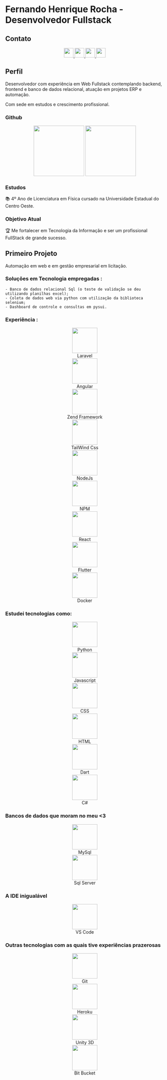 # Fernando Henrique Rocha - Desenvolvedor Fullstack

## Contato

<div align=center>
    <a href="https://www.nandorocha.com.br" target="_blank">
        <img height=30em href="" src="https://img.shields.io/static/v1?label=Site&message=nandorocha&color=purple&style=for-the-badge" />
    </a>
    <a href="https://www.linkedin.com/in/fernandohrocha/" target="_blank">
        <img height=30em href="" src="https://img.shields.io/static/v1?label=LinkedIn&message=fernandohrocha&color=blue&style=for-the-badge" />
    </a>
    <a href="https://api.whatsapp.com/send/?phone=5542991446487&text=Ol%C3%A1%20Fernando,%20estive%20em%20seu%20GitHub" target="_blank">
        <img height=30em href="" src="https://img.shields.io/static/v1?label=WhatsApp&message=(42)99144-6487&color=green&style=for-the-badge" />
    </a>
    <a href="mailto:contato@nandorocha.com.br" target="_blank">
        <img height=30em href="" src="https://img.shields.io/static/v1?label=E-Mail&message=contato@nandorocha.com.br&color=red&style=for-the-badge" />
    </a>
</div>

## Perfil
Desenvolvedor com experiência em Web Fullstack contemplando backend, frontend e banco de dados relacional, atuação em projetos ERP e automação.

Com sede em estudos e crescimento profissional.

### Github
<div align="center">
    <img height="160em" src="https://github-readme-stats.vercel.app/api?username=fernandohrocha&show_icons=true&theme=discord_old_blurple&hide=prs,stars,contribs,issues&include_all_commits=true&count_private=true"/>
  </a>    
  <img height="160em" src="https://github-readme-stats.vercel.app/api/top-langs/?username=fernandohrocha&layout=compact&langs_count=7&theme=discord_old_blurple"/>
</div>

### Estudos
📚 4º Ano de Licenciatura em Física cursado na Universidade Estadual do Centro Oeste.

### Objetivo Atual
🏆 Me fortalecer em Tecnologia da Informação e ser um profissional FullStack de grande sucesso.
## Primeiro Projeto
Automação em web e em gestão empresarial em licitação.
### Soluções em Tecnologia empregadas :
    - Banco de dados relacional Sql (o teste de validação se deu utilizando planilhas excel);
    - Coleta de dados web via python com utilização da biblioteca selenium;
    - Dashboard de controle e consultas em pysui.

### Experiência :
<div align=center>
  <img height=80em src="https://cdn.jsdelivr.net/gh/devicons/devicon/icons/flask/flask-original-wordmark.svg" />
  <br>
  Laravel
  <br>
  <img height=80em src="https://cdn.jsdelivr.net/gh/devicons/devicon/icons/angularjs/angularjs-original.svg" />
  <br>
  Angular
  <br>
  <img height=80em src="https://cdn.jsdelivr.net/gh/devicons/devicon/icons/zend/zend-plain.svg" />
  <br>
  Zend Framework
  <br>
  <img height=80em src="https://cdn.jsdelivr.net/gh/devicons/devicon/icons/tailwindcss/tailwindcss-original-wordmark.svg" />
  <br>
  TailWind Css
  <br>
  <img height=80em src="https://cdn.jsdelivr.net/gh/devicons/devicon/icons/nodejs/nodejs-original.svg" />
  <br>
  NodeJs
  <br>
  <img height=80em src="https://cdn.jsdelivr.net/gh/devicons/devicon/icons/npm/npm-original-wordmark.svg" />
  <br>
  NPM
  <br>
  <img height=80em src="https://cdn.jsdelivr.net/gh/devicons/devicon/icons/react/react-original-wordmark.svg" />
  <br>
  React
  <br>
  <img height=80em src="https://cdn.jsdelivr.net/gh/devicons/devicon/icons/flutter/flutter-original.svg" />
  <br>
  Flutter
  <br>
  <img height=80em src="https://cdn.jsdelivr.net/gh/devicons/devicon/icons/docker/docker-original-wordmark.svg" />
  <br>
  Docker
</div>

### Estudei tecnologias como:

<div align=center>
  <img height=80em src="https://cdn.jsdelivr.net/gh/devicons/devicon/icons/python/python-original-wordmark.svg" />
  <br>
  Python
    <br>
  <img height=80em src="https://cdn.jsdelivr.net/gh/devicons/devicon/icons/javascript/javascript-original.svg" />
  <br>
  Javascript
    <br>
  <img height=80em src="https://cdn.jsdelivr.net/gh/devicons/devicon/icons/css3/css3-original-wordmark.svg" />
  <br>
  CSS
    <br>
  <img height=80em src="https://cdn.jsdelivr.net/gh/devicons/devicon/icons/html5/html5-original-wordmark.svg" />
  <br>
  HTML
    <br>
  <img height=80em src="https://cdn.jsdelivr.net/gh/devicons/devicon/icons/dart/dart-plain-wordmark.svg" />
  <br>
  Dart
    <br>
  <img height=80em src="https://cdn.jsdelivr.net/gh/devicons/devicon/icons/csharp/csharp-original.svg" />
  <br>
  C#
</div>

### Bancos de dados que moram no meu <3

<div align=center>
  <img height=80em src="https://cdn.jsdelivr.net/gh/devicons/devicon/icons/mysql/mysql-original-wordmark.svg" />
  <br>
  MySql
  <br>
  <img height=80em src="https://cdn.jsdelivr.net/gh/devicons/devicon/icons/microsoftsqlserver/microsoftsqlserver-plain-wordmark.svg" />
  <br>
  Sql Server
</div>



### A IDE inigualável
<div align=center>
  <img height=80em src="https://cdn.jsdelivr.net/gh/devicons/devicon/icons/vscode/vscode-original-wordmark.svg" />
  <br>
  VS Code
</div>

### Outras tecnologias com as quais tive experiências prazerosas

<div align=center>
  <img height=80em src="https://cdn.jsdelivr.net/gh/devicons/devicon/icons/git/git-original-wordmark.svg" />
  <br>
  Git
  <br>
  <img height=80em src="https://cdn.jsdelivr.net/gh/devicons/devicon/icons/heroku/heroku-plain-wordmark.svg" />
  <br>
  Heroku
  <br>
  <img height=80em src="https://cdn.jsdelivr.net/gh/devicons/devicon/icons/unity/unity-original-wordmark.svg" />
  <br>
  Unity 3D
  <br>
  <img height=80em src="https://cdn.jsdelivr.net/gh/devicons/devicon/icons/bitbucket/bitbucket-original.svg" />
  <br>
   Bit Bucket
</div>

